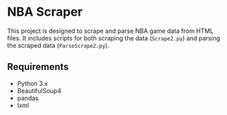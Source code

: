 # NBA Scraper

This project is designed to scrape and parse NBA game data from HTML files. It includes scripts for both scraping the data (`Scrape2.py`) and parsing the scraped data (`ParseScrape2.py`).


## Requirements

- Python 3.x
- BeautifulSoup4
- pandas
- lxml

